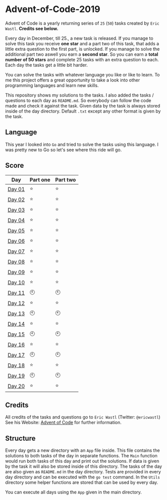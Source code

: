 # Advent-of-Code-2019
Advent of Code is a yearly returning series of `25` (`50`) tasks created by `Eric Wastl`. **Credits see below.**

Every day in December, till 25., a new task is released.
If you manage to solve this task you receive **one star** and a part two of this task, that adds a little extra question to the first part, is unlocked.
If you manage to solve the additional part two aswell you earn a **second star**.
So you can earn a **total number of 50 stars** and complete 25 tasks with an extra question to each. 
Each day the tasks get a little bit harder.

You can solve the tasks with whatever language you like or like to learn.
To me this project offers a great opportunity to take a look into other programming languages and learn new skills.

This repository shows my solutions to the tasks.
I also added the tasks / questions to each day as `README.md`. So everybody can follow the code made and check it against the task.
Given data by the task is always stored inside of the day directory. 
Default `.txt` except any other format is given by the task.

## Language
This year I looked into `Go` and tried to solve the tasks using this language.
I was pretty new to Go so let's see where this ride will go.

## Score
| Day | Part one | Part two |
|----|----|----|
| [Day 01](https://github.com/mschoeffel/Advent-of-Code-2019/tree/master/Day01) | :star: | :star: |
| [Day 02](https://github.com/mschoeffel/Advent-of-Code-2019/tree/master/Day02) | :star: | :star: |
| [Day 03](https://github.com/mschoeffel/Advent-of-Code-2019/tree/master/Day03) | :star: | :star: |
| [Day 04](https://github.com/mschoeffel/Advent-of-Code-2019/tree/master/Day04) | :star: | :star: |
| [Day 05](https://github.com/mschoeffel/Advent-of-Code-2019/tree/master/Day05) | :star: | :star: |
| [Day 06](https://github.com/mschoeffel/Advent-of-Code-2019/tree/master/Day06) | :star: | :star: |
| [Day 07](https://github.com/mschoeffel/Advent-of-Code-2019/tree/master/Day07) | :star: | :star: |
| [Day 08](https://github.com/mschoeffel/Advent-of-Code-2019/tree/master/Day08) | :star: | :star: |
| [Day 09](https://github.com/mschoeffel/Advent-of-Code-2019/tree/master/Day09) | :star: | :star: |
| [Day 10](https://github.com/mschoeffel/Advent-of-Code-2019/tree/master/Day10) | :star: | :star: |
| [Day 11](https://github.com/mschoeffel/Advent-of-Code-2019/tree/master/Day11) | :clock10: | :clock10: |
| [Day 12](https://github.com/mschoeffel/Advent-of-Code-2019/tree/master/Day12) | :star: | :star: |
| [Day 13](https://github.com/mschoeffel/Advent-of-Code-2019/tree/master/Day13) | :clock10: | :clock10: |
| [Day 14](https://github.com/mschoeffel/Advent-of-Code-2019/tree/master/Day14) | :star: | :star: |
| [Day 15](https://github.com/mschoeffel/Advent-of-Code-2019/tree/master/Day15) | :clock10: | :clock10: |
| [Day 16](https://github.com/mschoeffel/Advent-of-Code-2019/tree/master/Day16) | :star: | :star: |
| [Day 17](https://github.com/mschoeffel/Advent-of-Code-2019/tree/master/Day17) | :clock10: | :clock10: |
| [Day 18](https://github.com/mschoeffel/Advent-of-Code-2019/tree/master/Day18) | :star: | :star: |
| [Day 19](https://github.com/mschoeffel/Advent-of-Code-2019/tree/master/Day19) | :clock10: | :clock10: |
| [Day 20](https://github.com/mschoeffel/Advent-of-Code-2019/tree/master/Day20) | :star: | :star: |

## Credits
All credits of the tasks and questions go to `Eric Wastl` (Twitter: `@ericwastl`)\
See his Website: [Advent of Code](https://adventofcode.com/) for further information.

## Structure
Every day gets a new directory with an `App` file inside. 
This file contains the solutions to both tasks of the day in separate functions. 
The `Main` function would run both tasks of this day and print out the solutions.
If data is given by the task it will also be stored inside of this directory.
The tasks of the day are also given as `README.md` in the day directory.
Tests are provided in every day directory and can be executed with the `go test` command.
In the `Utils` directory some helper functions are stored that can be used by every day.

You can execute all days using the `App` given in the main directory.